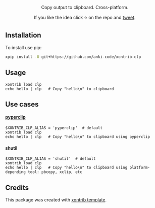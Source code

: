 <p align="center">
Copy output to clipboard. Cross-platform.
</p>

<p align="center">  
If you like the idea click ⭐ on the repo and <a href="https://twitter.com/intent/tweet?text=Nice%20xontrib%20for%20the%20xonsh%20shell!&url=https://github.com/anki-code/xontrib-jump-to-dir" target="_blank">tweet</a>.
</p>

## Installation

To install use pip:

```bash
xpip install -U git+https://github.com/anki-code/xontrib-clp
```

## Usage

```xsh
xontrib load clp
echo hello | clp   # Copy "hello\n" to clipboard
```

## Use cases

#### [pyperclip](https://pypi.org/project/pyperclip/)
```xsh
$XONTRIB_CLP_ALIAS = 'pyperclip'  # default
xontrib load clp
echo hello | clp   # Copy "hello\n" to clipboard using pyperclip
```

#### shutil
```xsh
$XONTRIB_CLP_ALIAS = 'shutil'  # default
xontrib load clp
echo hello | clp   # Copy "hello\n" to clipboard using platform-depending tool: pbcopy, xclip, etc
```

## Credits

This package was created with [xontrib template](https://github.com/xonsh/xontrib-template).

